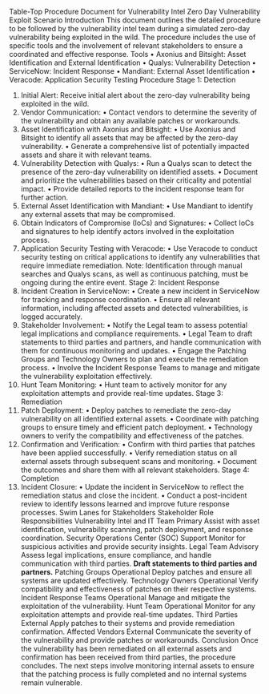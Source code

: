 Table-Top Procedure Document for Vulnerability Intel
Zero Day Vulnerability Exploit Scenario
Introduction
This document outlines the detailed procedure to be followed by the vulnerability intel team during a simulated zero-day vulnerability being exploited in the wild. The procedure includes the use of specific tools and the involvement of relevant stakeholders to ensure a coordinated and effective response.
Tools
•	Axonius and Bitsight: Asset Identification and External Identification
•	Qualys: Vulnerability Detection
•	ServiceNow: Incident Response
•	Mandiant: External Asset Identification
•	Veracode: Application Security Testing
Procedure
Stage 1: Detection
1. Initial Alert: Receive initial alert about the zero-day vulnerability being exploited in the wild.
2. Vendor Communication:
•	Contact vendors to determine the severity of the vulnerability and obtain any available patches or workarounds.
3. Asset Identification with Axonius and Bitsight:
•	Use Axonius and Bitsight to identify all assets that may be affected by the zero-day vulnerability.
•	Generate a comprehensive list of potentially impacted assets and share it with relevant teams.
4. Vulnerability Detection with Qualys:
•	Run a Qualys scan to detect the presence of the zero-day vulnerability on identified assets.
•	Document and prioritize the vulnerabilities based on their criticality and potential impact.
•	Provide detailed reports to the incident response team for further action.
5. External Asset Identification with Mandiant:
•	Use Mandiant to identify any external assets that may be compromised.
6. Obtain Indicators of Compromise (IoCs) and Signatures:
•	Collect IoCs and signatures to help identify actors involved in the exploitation process.
7. Application Security Testing with Veracode:
•	Use Veracode to conduct security testing on critical applications to identify any vulnerabilities that require immediate remediation.
Note: Identification through manual searches and Qualys scans, as well as continuous patching, must be ongoing during the entire event.
Stage 2: Incident Response
8. Incident Creation in ServiceNow:
•	Create a new incident in ServiceNow for tracking and response coordination.
•	Ensure all relevant information, including affected assets and detected vulnerabilities, is logged accurately.
9. Stakeholder Involvement:
•	Notify the Legal team to assess potential legal implications and compliance requirements.
•	Legal Team to draft statements to third parties and partners, and handle communication with them for continuous monitoring and updates.
•	Engage the Patching Groups and Technology Owners to plan and execute the remediation process.
•	Involve the Incident Response Teams to manage and mitigate the vulnerability exploitation effectively.
10. Hunt Team Monitoring:
•	Hunt team to actively monitor for any exploitation attempts and provide real-time updates.
Stage 3: Remediation
11. Patch Deployment:
•	Deploy patches to remediate the zero-day vulnerability on all identified external assets.
•	Coordinate with patching groups to ensure timely and efficient patch deployment.
•	Technology owners to verify the compatibility and effectiveness of the patches.
12. Confirmation and Verification:
•	Confirm with third parties that patches have been applied successfully.
•	Verify remediation status on all external assets through subsequent scans and monitoring.
•	Document the outcomes and share them with all relevant stakeholders.
Stage 4: Completion
13. Incident Closure:
•	Update the incident in ServiceNow to reflect the remediation status and close the incident.
•	Conduct a post-incident review to identify lessons learned and improve future response processes.
Swim Lanes for Stakeholders
Stakeholder	Role	Responsibilities
Vulnerability Intel and IT Team	Primary	Assist with asset identification, vulnerability scanning, patch deployment, and response coordination.
Security Operations Center (SOC)	Support	Monitor for suspicious activities and provide security insights.
Legal Team	Advisory	Assess legal implications, ensure compliance, and handle communication with third parties. <b>Draft statements to third parties and partners.</b>
Patching Groups	Operational	Deploy patches and ensure all systems are updated effectively.
Technology Owners	Operational	Verify compatibility and effectiveness of patches on their respective systems.
Incident Response Teams	Operational	Manage and mitigate the exploitation of the vulnerability.
Hunt Team	Operational	Monitor for any exploitation attempts and provide real-time updates.
Third Parties	External	Apply patches to their systems and provide remediation confirmation.
Affected Vendors	External	Communicate the severity of the vulnerability and provide patches or workarounds.
Conclusion
Once the vulnerability has been remediated on all external assets and confirmation has been received from third parties, the procedure concludes. The next steps involve monitoring internal assets to ensure that the patching process is fully completed and no internal systems remain vulnerable.

